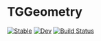 # TGGeometry

[![Stable](https://img.shields.io/badge/docs-stable-blue.svg)](https://JuliaGeo.github.io/TGGeometry.jl/stable/)
[![Dev](https://img.shields.io/badge/docs-dev-blue.svg)](https://JuliaGeo.github.io/TGGeometry.jl/dev/)
[![Build Status](https://github.com/JuliaGeo/TGGeometry.jl/actions/workflows/CI.yml/badge.svg?branch=main)](https://github.com/JuliaGeo/TGGeometry.jl/actions/workflows/CI.yml?query=branch%3Amain)
